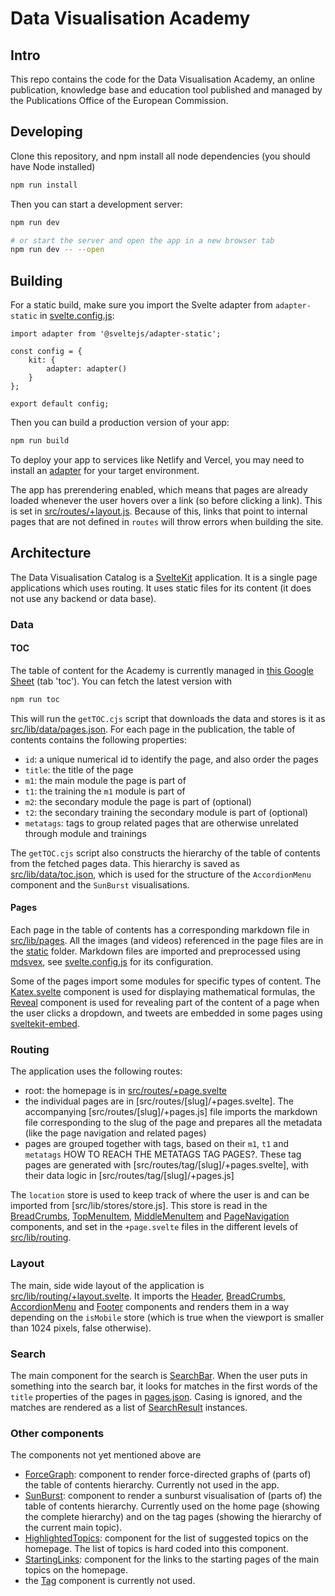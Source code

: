# Data Visualisation Academy

## Intro

This repo contains the code for the Data Visualisation Academy, an online publication, knowledge base and education tool published and managed by the Publications Office of the European Commission.

## Developing

Clone this repository, and npm install all node dependencies (you should have Node installed)

```bash
npm run install
```

Then you can start a development server:

```bash
npm run dev

# or start the server and open the app in a new browser tab
npm run dev -- --open
```

## Building

For a static build, make sure you import the Svelte adapter from `adapter-static` in [svelte.config.js](svelte.config.js):

```
import adapter from '@sveltejs/adapter-static';

const config = {
	kit: {
		adapter: adapter()
	}
};

export default config;

```

Then you can build a production version of your app:

```bash
npm run build
```

To deploy your app to services like Netlify and Vercel, you may need to install an [adapter](https://kit.svelte.dev/docs/adapters) for your target environment.

The app has prerendering enabled, which means that pages are already loaded whenever the user hovers over a link (so before clicking a link). This is set in [src/routes/+layout.js](src/routes/+layout.js). Because of this, links that point to internal pages that are not defined in `routes` will throw errors when building the site.

## Architecture

The Data Visualisation Catalog is a [SvelteKit](https://kit.svelte.dev/) application. It is a single page applications which uses routing. It uses static files for its content (it does not use any backend or data base).

### Data

#### TOC

The table of content for the Academy is currently managed in [this Google Sheet](https://docs.google.com/spreadsheets/d/1hP54K7fcr5643k-VlTKBpRx8wU1Mom9I7gNuKhWGtbE/edit?usp=sharing) (tab 'toc'). You can fetch the latest version with 

```bash
npm run toc
````

This will run the `getTOC.cjs` script that downloads the data and stores is it as [src/lib/data/pages.json](src/lib/data/pages.json). For each page in the publication, the table of contents contains the following properties:

- `id`: a unique numerical id to identify the page, and also order the pages
- `title`: the title of the page
- `m1`: the main module the page is part of
- `t1`: the training the `m1` module is part of
- `m2`: the secondary module the page is part of (optional)
- `t2`: the secondary training the secondary module is part of (optional)
- `metatags`: tags to group related pages that are otherwise unrelated through module and trainings

The `getTOC.cjs` script also constructs the hierarchy of the table of contents from the fetched pages data. This hierarchy is saved as [src/lib/data/toc.json](src/lib/data/toc.json), which is used for the structure of the `AccordionMenu` component and the `SunBurst` visualisations.

#### Pages

Each page in the table of contents has a corresponding markdown file in [src/lib/pages](src/lib/pages). All the images (and videos) referenced in the page files are in the [static](static) folder. Markdown files are imported and preprocessed using [mdsvex](https://mdsvex.pngwn.io/docs/), see [svelte.config.js](svelte.config.js) for its configuration.

Some of the pages import some modules for specific types of content. The [Katex.svelte](src/lib/components/Katex.svelte) component is used for displaying mathematical formulas, the [Reveal](src/lib/components/Revael.svelte) component is used for revealing part of the content of a page when the user clicks a dropdown, and tweets are embedded in some pages using [sveltekit-embed](https://sveltekit-embed.vercel.app/).

### Routing

The application uses the following routes:

- root: the homepage is in [src/routes/+page.svelte](src/routes/+page.svelte)
- the individual pages are in [src/routes/[slug]/+pages.svelte]. The accompanying [src/routes/[slug]/+pages.js]
 file imports the markdown file corresponding to the slug of the page and prepares all the metadata (like the page navigation and related pages)
 - pages are grouped together with tags, based on their `m1`, `t1` and `metatags` HOW TO REACH THE METATAGS TAG PAGES?. These tag pages are generated with [src/routes/tag/[slug]/+pages.svelte], with their data logic in [src/routes/tag/[slug]/+pages.js]

 The `location` store is used to keep track of where the user is and can be imported from [src/lib/stores/store.js]. This store is read in the [BreadCrumbs](src/lib/components/BreadCrumbs.svelte), [TopMenuItem](src/lib/components/TopMenuItem.svelte), [MiddleMenuItem](src/lib/components/MiddleMenuItem.svelte) and [PageNavigation](src/lib/components/PageNavigation.svelte) components, and set in the `+page.svelte` files in the different levels of [src/lib/routing](src/lib/routing).

 ### Layout

 The main, side wide layout of the application is [src/lib/routing/+layout.svelte](src/lib/routing/+layout.svelte). It imports the [Header](src/lib/components/Header.svelte), [BreadCrumbs](src/lib/components/BreadCrumbs.svelte), [AccordionMenu](src/lib/components/AccordionMenu.svelte) and [Footer](src/lib/components/Footer.svelte) components and renders them in a way depending on the `isMobile` store (which is true when the viewport is smaller than 1024 pixels, false otherwise).

 ### Search

 The main component for the search is [SearchBar](src/lib/components/SearchBar.svelte). When the user puts in something into the search bar, it looks for matches in the first words of the `title` properties of the pages in [pages.json](src/lib/data/pages.json). Casing is ignored, and the matches are rendered as a list of [SearchResult](src/lib/components/SearchResult.svelte) instances.
 
 ### Other components

 The components not yet mentioned above are

 - [ForceGraph](src/lib/components/ForceGraph.svelte): component to render force-directed graphs of (parts of) the table of contents hierarchy. Currently not used in the app.
 - [SunBurst](src/lib/components/SunBurst.svelte): component to render a sunburst visualisation of (parts of) the table of contents hierarchy. Currently used on the home page (showing the complete hierarchy) and on the tag pages (showing the hierarchy of the current main topic).
- [HighlightedTopics](src/lib/components/HighlightedTopics.svelte): component for the list of suggested topics on the homepage. The list of topics is hard coded into this component.
- [StartingLinks](src/lib/components/StartingLinks.svelte): component for the links to the starting pages of the main topics on the homepage.
- the [Tag](src/lib/components/Tag.svelte) component is currently not used.

